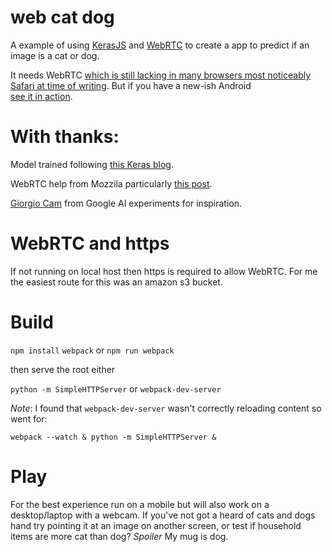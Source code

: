 # web cat dog
A example of using [KerasJS](https://github.com/transcranial/keras-js) and [WebRTC](https://developer.mozilla.org/en-US/docs/Web/API/WebRTC_API) to create a app to predict if an image is a cat or dog.

It needs WebRTC [which is still lacking in many browsers most noticeably Safari at time of writing](http://iswebrtcreadyyet.com/).
But if you have a new-ish Android  
[see it in action](https://theo-cat-or-dog.s3-eu-west-1.amazonaws.com/index.html).

# With thanks:

Model trained following [this Keras blog](https://blog.keras.io/building-powerful-image-classification-models-using-very-little-data.html).

WebRTC help from Mozzila particularly [this post](https://developer.mozilla.org/en-US/docs/Web/API/WebRTC_API/Taking_still_photos).

[Giorgio Cam](https://aiexperiments.withgoogle.com/giorgio-cam) from Google AI experiments for inspiration.

# WebRTC and https
If not running on local host then https is required to allow WebRTC.
For me the easiest route for this was an amazon s3 bucket.


# Build
`npm install`
`webpack` or `npm run webpack`

then serve the root either

`python -m SimpleHTTPServer` or `webpack-dev-server`

*Note*: I found that `webpack-dev-server` wasn't correctly reloading content so
went for:

`webpack --watch & python -m SimpleHTTPServer &`

# Play

For the best experience run on a mobile but will also work on a desktop/laptop with a webcam.
If you've not got a heard of cats and dogs hand try pointing it at an image on another screen,
or test if household items are more cat than dog? *Spoiler* My mug is dog.

